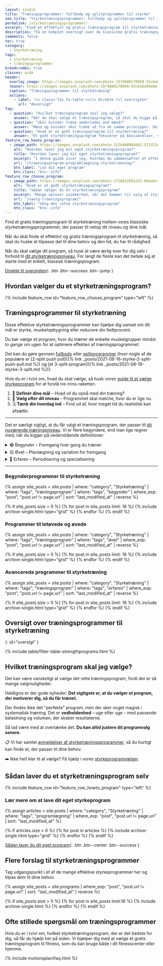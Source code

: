 ```yaml
---
layout: single
title: "Træningsprogrammer: fullbody og splitprogrammer til styrke"
seo_title: "Styrketræningsprogrammer: fullbody og splitprogrammer til styrke"
permalink: /styrketraeningsprogrammer/
excerpt: "Find et effektivt og gratis træningsprogram til styrketræning, der passer perfekt til dit niveau og dine behov. Find et program, der passer til netop dit niveau og behov."
description: "Få en komplet oversigt over de klassiske gratis træningsprogrammer til styrketræning. Find dit eget program der passer til netop dit niveau og behov."
comments: false
toc: true
category:
  - Styrketræning
tags:
  - styrketræning
  - træningsprogrammer
breadcrumbs: true
classes: wide
header:
  overlay_image: https://images.unsplash.com/photo-1574680178050-55c6a6a96e0a?ixlib=rb-1.2.1&ixid=eyJhcHBfaWQiOjEyMDd9&auto=format&fit=crop&h=630&w=1200&q=60
  teaser: https://images.unsplash.com/photo-1574680178050-55c6a6a96e0a?ixlib=rb-1.2.1&ixid=eyJhcHBfaWQiOjEyMDd9&auto=format&fit=crop&h=300&w=400&q=10
  caption: "Træningsprogrammer til styrketræning"
  actions:
    - label: "<i class='fas fa-table'></i> Direkte til oversigten"
      url: "#oversigt"
faq:
  - question: "Hvilket træningsprogram skal jeg vælge?"
    answer: "Når du skal vælge et træningsprogram, så skal du kigge på dit mål og den tid du har til rådighed. Uanset om du gerne vil forøge din styrke, opbygge muskler eller begge dele, så viser forskningen at det er en god ide at træne alle musklerne i kroppen mindst 2 gange om ugen. Jeg har skrevet en guide til, [hvordan du vælger det rigtige træningsprogram](/vaelg-traeningsprogram/), som du kan lade dig inspirere af."
  - question: "Skal kvinder træne anderledes end mænd?"
    answer: "Mænd og kvinder skal træne ud fra de samme principper. Det afgørende i valget af træningsprogram er, at du tilpasser det din målsætning, dine forudsætninger og din kropsbygning. Både kvinder og mænd kan altså sagtens tage udgangspunkt i et af de effektive træningsprogrammer på denne side."
  - question: "Hvad er et godt træningsprogram til styrketræning?"
    answer: "Et godt styrketræningsprogram fokuserer på basisøvelser, som udføres med god bevægelseskvalitet og tilpas hårdt i forhold til dine mål. De fleste vil få mere ud af at træne med 1-3 gentagelser i overskud end til failure. En ugentlige volumen 6-20 sæt for den enkelte muskelgruppe vil være passende. De bedste træningsprogrammer har også en plan for, hvordan man fra uge til uge kan lave [progression og progressivt overload](/progressionsmodeller-progressivt-overload/)."
feature_row_howto_program:
  - image_path: https://images.unsplash.com/photo-1526408984842-5f1323d42469?ixlib=rb-1.2.1&ixid=eyJhcHBfaWQiOjEyMDd9&auto=format&fit=crop&h=300&w=400&q=10
    alt: "Hvordan laver jeg mit eget styrketræningsprogram?"
    title: "Hvordan laver jeg mit eget styrketræningsprogram?"
    excerpt: "I denne guide viser jeg, hvordan du sammensætter et effektivt styrketræningsprogram. Jeg gennemgår de grundlæggende træningsprincipper, så du kan skabe et program, der er skræddersyet til dine mål og behov."
    url: "/traeningsprogram-programlaegning-styrketraening/"
    btn_label: "Lav dit eget program"
    btn_class: "btn--info"
feature_row_choose_program:
  - image_path: https://images.unsplash.com/photo-1718633561231-864a4c466991?q=80&w=400&h=400&auto=format&fit=crop&ixlib=rb-4.0.3&ixid=M3wxMjA3fDB8MHxwaG90by1wYWdlfHx8fGVufDB8fHx8fA%3D%3D
    alt: "Hvad er et godt styrketræningsprogram?"
    title: "Sådan vælger du et styrketræningsprogram"
    excerpt: "Mange oplever usikkerhed, når det kommer til valg af styrketræningsprogram – og det er helt forståeligt. Hvordan vælger man det rigtige program? Hvor mange gange om ugen bør du træne? Hvor mange gentagelser og sæt giver resultater? Hvilke øvelser skal du inkludere, og hvornår er det tid til at skifte program?"
    url: "/vaelg-traeningsprogram/"
    btn_label: "Vælg det rette styrketræningsprogram"
    btn_class: "btn--info"
---
```


Find et gratis træningsprogram til styrketræning mellem vores klassiske styrketræningsprogrammer, der passer til netop dit niveau og dine mål.

Når du skal finde et effektivt og gratis træningsprogram til styrketræning, så skal du huske at tilpasse det til dine behov og den tid, du har til rådighed.

Når du skal vælge dit program, så husk at være ærlig over for dig selv i forhold til [dit styrketræningsniveau](/styrketraening/periodisering/). For langt de fleste kan det betale sig at starte med et enkelt, klassisk træningsprogram.

[<i class='fas fa-table'></i> Direkte til oversigten](#oversigt){: .btn .btn--success .btn--jump }

## Hvordan vælger du et styrketræningsprogram?

{% include feature_row id="feature_row_choose_program" type="left" %}

## Træningsprogrammer til styrketræning

Disse effektive styrketræningsprogrammer kan hjælpe dig uanset om dit mål er styrke, muskelopbygning eller reducere din fedtprocent.

Du bør vælge et program, hvor du træner de enkelte muskelgrupper mindst to gange om ugen for at optimere effekten af træningsprogrammet.

Det kan du gøre gennem [fullbody](/artikel/hvordan-opbygger-jeg-et-helkropsprogram/) eller [splitprogrammer](/styrketraening/split-programmer/) (hvor nogle af de populære er [2-split push pull]({% link _posts/2021-08-16-styrke-2-split-push-pull.md %}) og [et 3-split-program]({% link _posts/2021-08-16-styrke-3-split.md %})).

Hvis du er i tvivl om, hvad du skal vælge, så husk vores [guide til at vælge styrkeprogram](/vaelg-traeningsprogram/) for at forstå tre-trins-raketten.

1. 🎯 **Definér dine mål** – Hvad vil du opnå med din træning?
2. 🧱 **Vælg efter dit niveau** – Programmet skal matche, hvor du er lige nu.
3. 🗓️ **Tænk din hverdag ind** – Find ud af, hvor meget tid du realistisk kan afsætte.

***

Det er særligt vigtigt, at du får valgt et træningsprogram, der passer til [dit nuværende træningsniveau](/styrketraening/periodisering/). Vi er flere begyndere, end man lige regner med, når du kigger på nedenstående definitioner:

<details markdown="1" class="faq">
  <summary>🟢 Begynder – Fremgang hver gang du træner</summary>

Som begynder opnår du hurtigt fremgang fra træning til træning. Din krop reagerer hurtigt på træning, og du behøver ikke kompliceret planlægning. Fokus er på teknik og at få en solid base, som du kan bygge videre på.
</details>

<details markdown="1" class="faq">
  <summary>🟡 Øvet – Planlægning og variation for fremgang</summary>

Er du sikker? Mange springer til øvet før de har udtømt mulighederne for at få fremgang på simpel lineær periodisering.

Som øvet har du brug for mere struktureret træning. Du kan ikke længere bare øge vægten hver gang, du træner. I stedet er der brug for planlagt variation i volumen, intensitet og restitution over uger.

</details>

<details markdown="1" class="faq">
  <summary>🔴 Erfaren – Periodisering og specialisering</summary>

Som erfaren kræver din træning langsigtet planlægning og specialisering. Du vil ikke længere opnå hurtige gevinster hver uge. I stedet bygger du fremgang op over længere perioder, og din træning skal være mere specifik for at opnå dine mål.

Er du sikker på, at du er så erfaren, at du har brug for så kompliceret programlægning?
</details>

***

### Begynderprogrammer til styrketræning

<div class="feature__wrapper">

{% assign site_posts = site.posts | where: "category", "Styrketræning" | where: "tags", "træningsprogram" | where: "tags", "begynder" | where_exp: "post", "post.url != page.url" | sort: "last_modified_at" | reverse %}

{% if site_posts.size > 0 %}
  {% for post in site_posts limit: 16 %}
    {% include archive-single.html type="grid" %}
  {% endfor %}
{% endif %}

</div>

### Programmer til letøvede og øvede

<div class="feature__wrapper">

{% assign site_posts = site.posts | where: "category", "Styrketræning" | where: "tags", "træningsprogram" | where: "tags", "øvet" | where_exp: "post", "post.url != page.url" | sort: "last_modified_at" | reverse %}

{% if site_posts.size > 0 %}
  {% for post in site_posts limit: 16 %}
    {% include archive-single.html type="grid" %}
  {% endfor %}
{% endif %}

</div>

### Avancerede programmer til styrketræning

<div class="feature__wrapper">

{% assign site_posts = site.posts | where: "category", "Styrketræning" | where: "tags", "træningsprogram" | where: "tags", "erfaren" | where_exp: "post", "post.url != page.url" | sort: "last_modified_at" | reverse %}

{% if site_posts.size > 0 %}
  {% for post in site_posts limit: 16 %}
    {% include archive-single.html type="grid" %}
  {% endfor %}
{% endif %}

</div>

## Oversigt over træningsprogrammer til styrketræning
{: id="oversigt" }

{% include table/filter-table-strengthprograms.html %}

## Hvilket træningsprogram skal jeg vælge?

Det kan være vanskeligt at vælge det rette træningsprogram, fordi der er så mange valgmuligheder.

Heldigvis er der gode nyheder: **Det vigtigste er, at du vælger et program, der motiverer dig, så du får trænet.**

Der findes ikke det "perfekte" program, men der sker noget magisk i systematisk træning. Det er **vedholdenhed** – uge efter uge - med passende belastning og volumen, der skaber resultaterne.

Så lad være med at overtænke det. **Du kan altid justere dit programvalg senere.**

📋 Vi har samlet [anmeldelser af styrketræningsprogrammer](/anmeldelse-traeningsprogrammer/), så du hurtigt kan finde et, der passer til dine behov.

➡️ Ikke helt klar til at vælge? Få hjælp i vores [styrkeprogramvælger](/vaelg-traeningsprogram/).

## Sådan laver du et styrketræningsprogram selv

{% include feature_row id="feature_row_howto_program" type="left" %}

### Lær mere om at lave dit eget styrkeprogram

<div class="feature__wrapper" markdown="1">

{% assign articles = site.posts | where: "category", "Styrketræning" | where: "tags", "programlægning" | where_exp: "post", "post.url != page.url" | sort: "last_modified_at" %}

{% if articles.size > 0 %}
  {% for post in articles %}
    {% include archive-single.html type="grid" %}
  {% endfor %}
{% endif %}

[Sådan laver du dit eget program](/traeningsprogram-programlaegning-styrketraening/){: .btn .btn--center .btn--success }
</div>

## Flere forslag til styrketræningsprogrammer

Tag udgangspunkt i et af de mange effektive styrkeprogrammer her og tilpas dem til dine behov.

<div class="feature__wrapper">

{% assign site_posts = site.programs | where_exp: "post", "post.url != page.url" | sort: "last_modified_at" | reverse %}

{% if site_posts.size > 0 %}
  {% for post in site_posts limit:16 %}
    {% include archive-single.html %}
  {% endfor %}
{% endif %}

</div>

## Ofte stillede spørgsmål om træningsprogrammer

Hvis du er i tvivl om, hvilket styrketræningsprogram, der er det bedste for dig, så får du hjælp her på siden. Vi hjælper dig med at vælge et gratis træningsprogram til fitness, som du kan bruge både i dit fitnesscenter eller hjemme.

{% include motionsplan/faq.html %}
